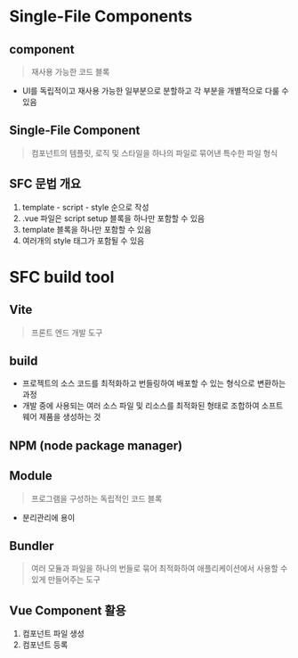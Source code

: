 # Single-File Components

## component
> 재사용 가능한 코드 블록

- UI를 독립적이고 재사용 가능한 일부분으로 분할하고 각 부분을 개별적으로 다룰 수 있음

## Single-File Component
> 컴포넌트의 템플릿, 로직 및 스타일을 하나의 파일로 묶어낸 특수한 파일 형식

## SFC 문법 개요

1. template - script - style 순으로 작성
2. .vue 파일은 script setup 블록을 하나만 포함할 수 있음
3. template 블록을 하나만 포함할 수 있음
4. 여러개의 style 태그가 포함될 수 있음

# SFC build tool

## Vite
> 프론트 엔드 개발 도구

## build 
- 프로젝트의 소스 코드를 최적화하고 번들링하여 배포할 수 있는 형식으로 변환하는 과정
- 개발 중에 사용되는 여러 소스 파일 및 리소스를 최적화된 형태로 조합하여 소프트웨어 제품을 생성하는 것

## NPM (node package manager)

## Module
> 프로그램을 구성하는 독립적인 코드 블록

- 분리관리에 용이

## Bundler
> 여러 모듈과 파일을 하나의 번들로 묶어 최적화하여 애플리케이션에서 사용할 수 있게 만들어주는 도구

## Vue Component 활용
1. 컴포넌트 파일 생성
2. 컴포넌트 등록